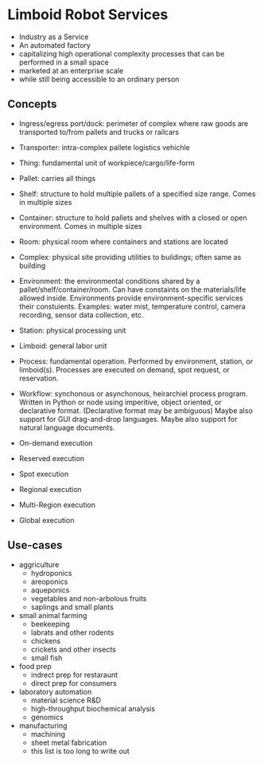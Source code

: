 # Limboid Robot Services

- Industry as a Service
- An automated factory
- capitalizing high operational complexity processes that can be performed in a small space
- marketed at an enterprise scale
- while still being accessible to an ordinary person

## Concepts

- Ingress/egress port/dock: perimeter of complex where raw goods are transported to/from pallets and trucks or railcars
- Transporter: intra-complex pallete logistics vehichle
- Thing: fundamental unit of workpiece/cargo/life-form
- Pallet: carries all things
- Shelf: structure to hold multiple pallets of a specified size range. Comes in multiple sizes
- Container: structure to hold pallets and shelves with a closed or open environment. Comes in multiple sizes
- Room: physical room where containers and stations are located
- Complex: physical site providing utilities to buildings; often same as building
- Environment: the environmental conditions shared by a pallet/shelf/container/room. Can have constaints on the materials/life allowed inside. Environments provide environment-specific services their constuients. Examples: water mist, temperature control, camera recording, sensor data collection, etc. 
- Station: physical processing unit
- Limboid: general labor unit
- Process: fundamental operation. Performed by environment, station, or limboid(s). Processes are executed on demand, spot request, or reservation.
- Workflow: synchonous or asynchonous, heirarchiel process program. Written in Python or node using imperitive, object oriented, or declarative format. (Declarative format may be ambiguous) Maybe also support for GUI drag-and-drop languages. Maybe also support for natural language documents.

- On-demand execution
- Reserved execution
- Spot execution

- Regional execution
- Multi-Region execution
- Global execution

## Use-cases

- aggriculture
  - hydroponics
  - areoponics
  - aqueponics
  - vegetables and non-arbolous fruits
  - saplings and small plants
- small animal farming
  - beekeeping
  - labrats and other rodents
  - chickens
  - crickets and other insects
  - small fish
- food prep
  - indrect prep for restaraunt
  - direct prep for consumers
- laboratory automation
  - material science R&D
  - high-throughput biochemical analysis
  - genomics
- manufacturing
  - machining
  - sheet metal fabrication
  - this list is too long to write out

